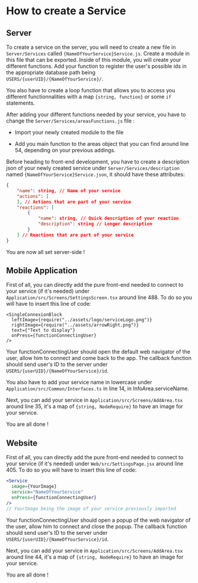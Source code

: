 # How to create a Service

## Server

To create a service on the server, you will need to create a new file in `Server/Services` called `{NameOfYourService}Service.js`. Create a module in this file that can be exported. Inside of this module, you will create your different functions. Add your function to register the user's possible ids in the appropriate database path being `USERS/{userUID}/{NameOfYourService}/`.

You also have to create a loop function that allows you to access you different functionnalities with a map `{string, function}` or some `if` statements.

After adding your different functions needed by your service, you have to change the `Server/Services/areasFunctions.js` file :

- Import your newly created module to the file

- Add you main function to the areas object that you can find around line 54, depending on your previous addings.

Before heading to front-end development, you have to create a description json of your newly created service under `Server/Services/description` named `{NameOfYourService}Service.json`, it should have these attributes:

```JSON
{
    "name": string, // Name of your service
    "actions": [
    ], // Actions that are part of your service
    "reactions": [
        {
            "name": string, // Quick description of your reaction
            "description": string // Longer description
        }
    ] // Reactions that are part of your service
}
```

You are now all set server-side !

## Mobile Application

First of all, you can directly add the pure front-end needed to connect to your service (if it's needed) under `Application/src/Screens/SettingsScreen.tsx` around line 488. To do so you will have to insert this line of code:

```tsx
<SingleConnexionBlock
  leftImage={require("../assets/logo/serviceLogo.png")}
  rightImage={require("../assets/arrowRight.png")}
  text={"Text to display"}
  onPress={functionConnectingUser}
/>
```

Your functionConnectingUser should open the default web navigator of the user, allow him to connect and come back to the app. The callback function should send user's ID to the server under `USERS/{userUID}/{NameOfYourService}/id`.

You also have to add your service name in lowercase under `Application/src/Common/Interfaces.ts` in line 14, in InfoArea.serviceName.

Next, you can add your service in `Application/src/Screens/AddArea.tsx` around line 35, it's a map of `{string, NodeRequire}` to have an image for your service.

You are all done !

## Website

First of all, you can directly add the pure front-end needed to connect to your service (if it's needed) under `Web/src/SettingsPage.jsx` around line 405. To do so you will have to insert this line of code:

```jsx
<Service
  image={YourImage}
  service="NameOfYourService"
  onPress={functionConnectingUser}
/>
// YourImage being the image of your service previously imported
```

Your functionConnectingUser should open a popup of the web navigator of the user, allow him to connect and close the popup. The callback function should send user's ID to the server under `USERS/{userUID}/{NameOfYourService}/id`.

Next, you can add your service in `Application/src/Screens/AddArea.tsx` around line 44, it's a map of `{string, NodeRequire}` to have an image for your service.

You are all done !

